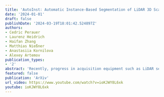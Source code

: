 ```yaml
---
title: 'AutoInst: Automatic Instance-Based Segmentation of LiDAR 3D Scans'
date: '2024-01-01'
draft: false
publishDate: '2024-03-19T18:01:42.524897Z'
authors:
- Cedric Perauer
- Laurenz Heidrich
- Haifan Zhang
- Matthias Nießner
- Anastasiia Kornilova
- Alexey Artemov
publication_types:
- '2'
abstract: 'Recently, progress in acquisition equipment such as LiDAR sensors has enabled sensing increasingly spacious outdoor 3D environments. Making sense of such 3D acquisitions requires fine-grained scene understanding, such as constructing instance-based 3D scene segmentations. Commonly, a neural network is trained for this task; however, this requires access to a large, densely annotated dataset, which is widely known to be challenging to obtain. To address this issue, in this work we propose to predict instance segmentations for 3D scenes in an unsupervised way, without relying on ground-truth annotations. To this end, we construct a learning framework consisting of two components: (1) a pseudo-annotation scheme for generating initial unsupervised pseudo-labels; and (2) a self-training algorithm for instance segmentation to fit robust, accurate instances from initial noisy proposals. To enable generating 3D instance mask proposals, we construct a weighted proxy-graph by connecting 3D points with edges integrating multi-modal image- and point-based self-supervised features, and perform graph-cuts to isolate individual pseudo-instances. We then build on a state-of-the-art point-based architecture and train a 3D instance segmentation model, resulting in significant refinement of initial proposals. To scale to arbitrary complexity 3D scenes, we design our algorithm to operate on local 3D point chunks and construct a merging step to generate scene- level instance segmentations. Experiments on the challenging SemanticKITTI benchmark demonstrate the potential of our approach, where it attains 13.3% higher Average Precision and 9.1% higher F1 score compared to the best-performing baseline. The code will be made publicly available.'
featured: false
publication: 'ArXiv'
url_video: https://www.youtube.com/watch?v=ioKJWY8L6xk
youtube: ioKJWY8L6xk
---
```


